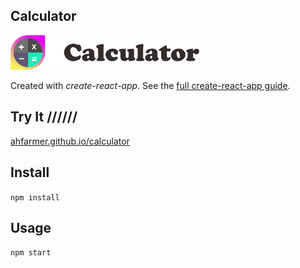 Calculator
---
<img src="Logotype primary.png" width="60%" height="60%" />

Created with *create-react-app*. See the [full create-react-app guide](https://github.com/facebookincubator/create-react-app/blob/master/packages/react-scripts/template/README.md).



Try It //////
---

[ahfarmer.github.io/calculator](https://ahfarmer.github.io/calculator/)



Install
---

`npm install`



Usage
---

`npm start`
